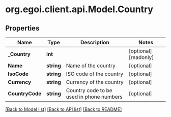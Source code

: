 
# org.egoi.client.api.Model.Country

## Properties

Name | Type | Description | Notes
------------ | ------------- | ------------- | -------------
**_Country** | **int** |  | [optional] [readonly] 
**Name** | **string** | Name of the country | [optional] 
**IsoCode** | **string** | ISO code of the country | [optional] 
**Currency** | **string** | Currency of the country | [optional] 
**CountryCode** | **string** | Country code to be used in phone numbers | [optional] 

[[Back to Model list]](../README.md#documentation-for-models)
[[Back to API list]](../README.md#documentation-for-api-endpoints)
[[Back to README]](../README.md)

